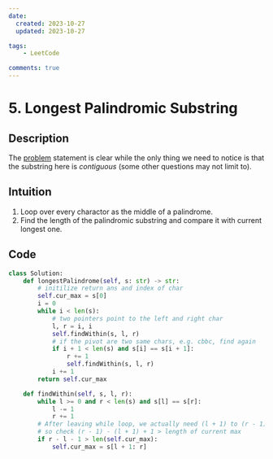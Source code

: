 ```yaml
---
date:
  created: 2023-10-27
  updated: 2023-10-27

tags:
    - LeetCode

comments: true
---
```


# 5. Longest Palindromic Substring

## Description

The [problem](https://leetcode.com/problems/longest-palindromic-substring/?envType=daily-question&envId=2023-10-27) statement is clear while the only thing we need to notice is that the substring here is *contiguous* (some other questions may not limit to).

## Intuition

1. Loop over every charactor as the middle of a palindrome.
2. Find the length of the palindromic substring and compare it with current longest one.

## Code

```python
class Solution:
    def longestPalindrome(self, s: str) -> str:
        # initilize return ans and index of char
        self.cur_max = s[0]
        i = 0
        while i < len(s):
            # two pointers point to the left and right char
            l, r = i, i
            self.findWithin(s, l, r)
            # if the pivot are two same chars, e.g. cbbc, find again
            if i + 1 < len(s) and s[i] == s[i + 1]:
                r += 1
                self.findWithin(s, l, r)
            i += 1        
        return self.cur_max

    def findWithin(self, s, l, r):
        while l >= 0 and r < len(s) and s[l] == s[r]:
            l -= 1
            r += 1
        # After leaving while loop, we actually need (l + 1) to (r - 1) substring
        # so check (r - 1) - (l + 1) + 1 > length of current max
        if r - l - 1 > len(self.cur_max):
            self.cur_max = s[l + 1: r]
```